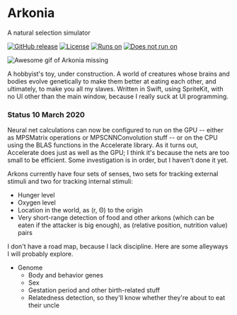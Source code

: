 # Arkonia
A natural selection simulator

[![GitHub release](https://img.shields.io/github/release-pre/SaganRitual/Arkonia.svg?style=plastic)](https://github.com/SaganRitual/Arkonia/tree/v2.0)
[![License](https://img.shields.io/github/license/SaganRitual/Arkonia.svg?style=plastic)](https://github.com/SaganRitual/Arkonia/blob/dev/LICENSE)
[![Runs on](https://img.shields.io/badge/Platform-macOS%20only-blue.svg?style=plastic)](https://www.apple.com/macos/)
[![Does not run on](https://img.shields.io/badge/Platform-not%20iOS-red.svg?style=plastic)](https://www.urbandictionary.com/define.php?term=SOL)

![Awesome gif of Arkonia missing](https://github.com/SaganRitual/Arkonia/blob/exp/MovieforREADME.gif)

A hobbyist's toy, under construction. A world of creatures whose brains and bodies evolve
genetically to make them better at eating each other, and ultimately, to make you all my slaves.
Written in Swift, using SpriteKit, with no UI other than the main window, because I really
suck at UI programming.

### Status 10 March 2020

Neural net calculations can now be configured to run on the GPU -- either as MPSMatrix operations or MPSCNNConvolution stuff -- or on the CPU using the BLAS functions in the Accelerate library. As it turns out, Accelerate does just as well as the GPU; I think it's because the nets are too small to be efficient. Some investigation is in order, but I haven't done it yet.

Arkons currently have four sets of senses, two sets for tracking external stimuli and two
for tracking internal stimuli:

* Hunger level
* Oxygen level
* Location in the world, as (r, Θ) to the origin
* Very short-range detection of food and other arkons (which can be eaten if the attacker is big
enough), as (relative position, nutrition value) pairs

I don't have a road map, because I lack discipline. Here are some alleyways I will probably explore.

* Genome
  * Body and behavior genes
  * Sex
  * Gestation period and other birth-related stuff
  * Relatedness detection, so they'll know whether they're about to eat their uncle
